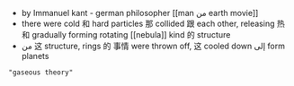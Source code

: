 - by Immanuel kant - german philosopher [[man من earth movie]]
- there were cold 和 hard particles 那 collided 跟 each other, releasing 热 和 gradually forming rotating [[nebula]] kind 的 structure
- من 这 structure, rings 的 事情  were thrown off, 这 cooled down إلى form planets

```query 2021-12-26 22:11
"gaseous theory"
```
